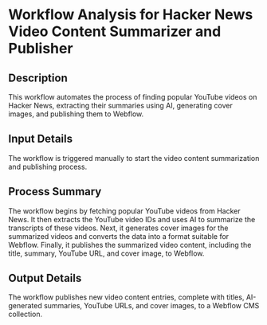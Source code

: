 # Workflow Analysis for Hacker News Video Content Summarizer and Publisher

## Description
This workflow automates the process of finding popular YouTube videos on Hacker News, extracting their summaries using AI, generating cover images, and publishing them to Webflow.

## Input Details
The workflow is triggered manually to start the video content summarization and publishing process.

## Process Summary
The workflow begins by fetching popular YouTube videos from Hacker News. It then extracts the YouTube video IDs and uses AI to summarize the transcripts of these videos. Next, it generates cover images for the summarized videos and converts the data into a format suitable for Webflow. Finally, it publishes the summarized video content, including the title, summary, YouTube URL, and cover image, to Webflow.

## Output Details
The workflow publishes new video content entries, complete with titles, AI-generated summaries, YouTube URLs, and cover images, to a Webflow CMS collection.

